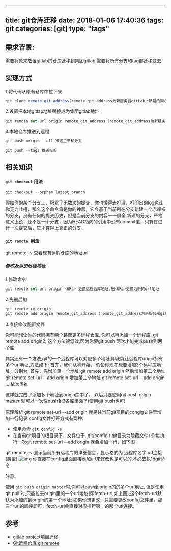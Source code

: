 
---
title: git仓库迁移
date: 2018-01-06 17:40:36
tags: git
categories: [git]
type: "tags"
---
## 需求背景:
需要将原来放置gitlab的仓库迁移到集团gitlab,需要将所有分支和tag都迁移过去

<!--more-->

## 实现方式

1.将代码从原有仓库中拉下来
```js
git clone remote_git_address(remote_git_address为新服务器gitLab上新建的同名项目地址)

```
2.设置把本地gitlab地址替换成为集团gitlab地址
```js
git remote set-url origin remote_git_address（remote_git_address为新服务器gitLab上新建的同名项目地址）

```

3.本地仓库推送到远程
```js
git push origin --all 推送主干和分支

git push --tags 推送标签
```

## 相关知识

#### `git checkout` 用法
```js
git checkout --orphan latest_branch
```
假如你的某个分支上，积累了无数次的提交，你也懒得去打理，打印出的log也让你无力吐槽，那么这个命令将是你的神器，它会基于当前所在分支新建一个赤裸裸的分支，没有任何的提交历史，但是当前分支的内容一一俱全
新建的分支，严格意义上说，还不是一个分支，因为HEAD指向的引用中没有commit值，只有在进行一次提交后，它才算得上真正的分支。

#### `git remote `用法

git remote -v 查看现有远程仓库的地址url

##### 修改及添加远程地址

1.修改命令
```js
git remote set-url origin <URL> 更换远程仓库地址,把<URL>更换为新的url地址
```

2.先删后加
```js
git remote rm origin
git remote add origin remote_git_address（remote_git_address为新服务器gitLab上新建的同名项目地址）
```

3.直接修改配置文件

你可能想让你的代码拥有两个甚至更多远程仓库,
你可以再添加一个远程库: git remote add origin2; 这个方法很低效,因为你要git push 两次才能完成push到两个库

其实还有一个方法,git的一个远程库可以对应多个地址,即我能让远程库origin拥有多个url地址,方法如下:
首先，我们从零开始， 
假设你现在想要增加3个远程库地址，分别为:
<url1> 
<url2> 
<url3> 
首先，先增加第一个地址 git remote add origin <url1> 
然后增加第二个地址 git remote set-url --add origin <url2> 
增加第三个地址 git remote set-url --add origin <url3> 
….依次类推

这样就完成了添加多个地址到origin库中了， 
以后只要使用git push origin master 就可以一次性push到3各库里面了(使用git push也可)

原理解析
git remote set-url --add origin 就是往当前git项目的congig文件里增加一行记录
config文件打开方式有两种:
- 使用命令 `git config -e`
- 在当前git项目的根目录下，文件位于 .git/config (.git目录为隐藏文件)
你每执行一次git remote set-url --add origin 就会增加一行，如下图：

git remote -v:显示当前所有远程库的详细信息，显示格式为 远程库名字 url连接(类型)
![img](http://static.oschina.net/uploads/space/2014/0807/173051_96yi_574576.jpg)
你直接在config里面直接添加url来修改也是可以的,不必去执行git命令

注意:

使用 `git push origin master`时,你可以push到origin的的多个url地址,
但是使用git pull 时,只能拉去origin里的一个url地址(即fetch-url,如上图),这个fetch-url默认为添加的到origin的第一个地址;
如果你想更改，只需要更改config文件里，那三个url的顺序即可，fetch-url会直接对应排行第一的那个utl连接。

## 参考

- [gitlab project项目迁移](http://blog.csdn.net/lcyaiym/article/details/77678467)
- [Git远程仓库 git remote](http://blog.csdn.net/s0228g0228/article/details/45368155)